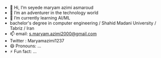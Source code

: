- 👋 Hi, I’m seyede maryam azimi asmaroud
- 👀 I’m an adventurer in the technology world
- 🌱 I’m currently learning AI/ML
- bachelor's degree in computer engineering / Shahid Madani University / Tabriz / Iran
- 📫 email:  s.maryam.azimi2000@gmail.com
-    Twitter : Maryamazimi1237
- 😄 Pronouns: ...
- ⚡ Fun fact: ...

<!---
smaryamazimi/smaryamazimi is a ✨ special ✨ repository because its `README.md` (this file) appears on your GitHub profile.
You can click the Preview link to take a look at your changes.
--->
